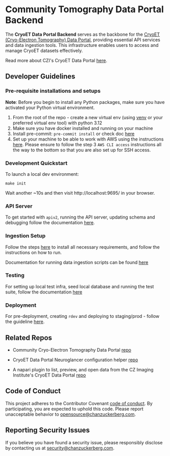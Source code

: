 # Community Tomography Data Portal Backend

The **CryoET Data Portal Backend** serves as the backbone for the [CryoET (Cryo-Electron Tomography) Data Portal](https://cryoetdataportal.czscience.com/), providing essential API services and data ingestion tools. This infrastructure enables users to access and manage CryoET datasets effectively.

Read more about CZI's CryoET Data Portal [here](https://chanzuckerberg.github.io/cryoet-data-portal/cryoet_data_portal_docsite_landing.html).

## Developer Guidelines

### Pre-requisite installations and setups

**Note**: Before you begin to install any Python packages, make sure you have activated your Python virtual environment.

1. From the root of the repo - create a new virtual env (using [venv](https://docs.python.org/3/library/venv.html) or your preferred virtual env tool) with python 3.12
1. Make sure you have docker installed and running on your machine
1. Install pre-commit: `pre-commit install` or check doc [here](https://pre-commit.com/)
1. Set up your machine to be able to work with AWS using the instructions [here](https://czi.atlassian.net/wiki/spaces/DC/pages/332892073/Getting+started+with+AWS). Please ensure to follow the step 3 `AWS CLI access` instructions all the way to the bottom so that you are also set up for SSH access.

### Development Quickstart

To launch a local dev environment:

```
make init
```

Wait another ~10s and then visit http://localhost:9695/ in your browser.

### API Server

To get started with `apiv2`, running the API server, updating schema and debugging follow the documentation [here](https://github.com/chanzuckerberg/cryoet-data-portal-backend/tree/main/apiv2).

### Ingestion Setup

Follow the steps [here](https://github.com/chanzuckerberg/cryoet-data-portal-backend/blob/main/ingestion_tools/README.md) to install all necessary requirements, and follow the instructions on how to run.

Documentation for running data ingestion scripts can be found [here](https://github.com/chanzuckerberg/cryoet-data-portal-backend/tree/main/ingestion_tools/docs/running_data_ingestion.md)

### Testing

For setting up local test infra, seed local database and running the test suite, follow the documentation [here](test_infra/README.md)

### Deployment

For pre-deployment, creating `rdev` and deploying to staging/prod - follow the guideline [here](docs/deployment.md).

## Related Repos

- Community Cryo-Electron Tomography Data Portal [repo](https://github.com/chanzuckerberg/cryoet-data-portal?tab=readme-ov-file)

- CryoET Data Portal Neuroglancer configuration helper [repo](https://github.com/chanzuckerberg/cryoet-data-portal-neuroglancer)

- A napari plugin to list, preview, and open data from the CZ Imaging Institute's CryoET Data Portal [repo](https://github.com/chanzuckerberg/napari-cryoet-data-portal)

## Code of Conduct

This project adheres to the Contributor Covenant [code of conduct](https://github.com/chanzuckerberg/.github/blob/master/CODE_OF_CONDUCT.md). By participating, you are expected to uphold this code. Please report unacceptable behavior to [opensource@chanzuckerberg.com](mailto:opensource@chanzuckerberg.com).

## Reporting Security Issues

If you believe you have found a security issue, please responsibly disclose by contacting us at [security@chanzuckerberg.com](mailto:security@chanzuckerberg.com).
